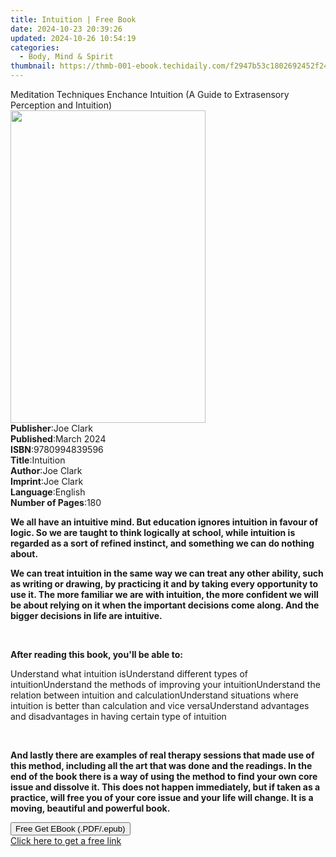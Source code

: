 ```yaml
---
title: Intuition | Free Book
date: 2024-10-23 20:39:26
updated: 2024-10-26 10:54:19
categories:
  - Body, Mind & Spirit
thumbnail: https://thmb-001-ebook.techidaily.com/f2947b53c1802692452f24b940d41451352b25b8c15408b22cef72aa55395404.jpg
---
```

<main id="book-container">
  <div class="flex flex-col">
    <div class="book-brief flex-1 py-6 px-4 sm:p-6 md:py-10 md:px-8">
      <!-- brief-->
      <div class="book-brief-main">
        Meditation Techniques Enchance Intuition (A Guide to Extrasensory
        Perception and Intuition)
      </div>
    </div>
    <div
      class="book-meta-info flex-1 grid gap-4 col-start-1 col-end-3 row-start-1 sm:mb-6 sm:grid-cols-4 lg:gap-6 lg:col-start-2 lg:row-end-6 lg:row-span-6 lg:mb-0"
    >
      <div
        class="book-meta-info-left place-content-center mt-4 p-4 text-sm leading-6 col-start-2 col-span-2 dark:text-slate-400"
      >
        <img
          class="w-full h-500 object-cover rounded-lg sm:h-255 sm:col-span-2 lg:col-span-full"
          src="https://img-001-ebook.techidaily.com/bcf7a4f1e7bf3475a2f29349bdbedde80192ca4f5b467e9a4717373e4d0b355f.jpg"
          alt=""
          width="312"
          height="500"
        />
      </div>
      <div
        class="book-meta-info-right mt-2 col-start-1 row-start-2 col-span-3 self-center"
      >
        <!-- meta data  -->
        <div class="flex flex-col px-4 md:px-8">
          <div class="flex-1">
            <strong>Publisher</strong>:<span class="px-2">Joe Clark</span>
          </div>
          <div class="flex-1">
            <strong>Published</strong>:<span class="px-2">March 2024</span>
          </div>
          <div class="flex-1">
            <strong>ISBN</strong>:<span class="px-2">9780994839596</span>
          </div>
          <div class="flex-1">
            <strong>Title</strong>:<span class="px-2">Intuition</span>
          </div>
          <div class="flex-1">
            <strong>Author</strong>:<span class="px-2">Joe Clark</span>
          </div>
          <div class="flex-1">
            <strong>Imprint</strong>:<span class="px-2">Joe Clark</span>
          </div>
          <div class="flex-1">
            <strong>Language</strong>:<span class="px-2">English</span>
          </div>
          <div class="flex-1">
            <strong>Number of Pages</strong>:<span class="px-2">180</span>
          </div>
        </div>
      </div>
    </div>
    <div class="book-description flex-1 py-6 px-4 sm:p-6 md:py-10 md:px-8">
      <div class="book-description-main">
        <div accordion-content="" id="description">
          <p>
            <strong
              >We all have an intuitive mind. But education ignores intuition in
              favour of logic. So we are taught to think logically at school,
              while intuition is regarded as a sort of refined instinct, and
              something we can do nothing about.</strong
            >
          </p>
          <p>
            <strong
              >We can treat intuition in the same way we can treat any other
              ability, such as writing or drawing, by practicing it and by
              taking every opportunity to use it. The more familiar we are with
              intuition, the more confident we will be about relying on it when
              the important decisions come along. And the bigger decisions in
              life are intuitive.</strong
            >
          </p>
          <p><strong>&nbsp;</strong></p>
          <p><strong>After reading this book, you'll be able to:</strong></p>
          Understand what intuition isUnderstand different types of
          intuitionUnderstand the methods of improving your intuitionUnderstand
          the relation between intuition and calculationUnderstand situations
          where intuition is better than calculation and vice versaUnderstand
          advantages and disadvantages in having certain type of intuition
          <p><br /></p>
          <p>
            <strong
              >And lastly there are examples of real therapy sessions that made
              use of this method, including all the art that was done and the
              readings. In the end of the book there is a way of using the
              method to find your own core issue and dissolve it. This does not
              happen immediately, but if taken as a practice, will free you of
              your core issue and your life will change. It is a moving,
              beautiful and powerful book.</strong
            >
          </p>
        </div>
        <div class="accordion-fader"></div>
      </div>
    </div>
    <div class="book-excerpts flex-1 py-6 px-4 sm:p-6 md:py-10 md:px-8"></div>
    <div
      class="book-about-author flex-1 py-6 px-4 sm:p-6 md:py-10 md:px-8"
    ></div>
    <div class="book-free-get flex-1 py-6 px-4 sm:p-6 md:py-10 md:px-8">
      <button
        id="btn-free-get"
        class="bg-blue-500 hover:bg-blue-700 text-white font-bold py-2 px-4 rounded"
      >
        Free Get EBook (.PDF/.epub)
      </button>
      <div id="countdown-display" class="px-2 text-lg mt-2"></div>
      <a
        id="free-link"
        class="hidden bg-blue-500 hover:bg-blue-700 text-white font-bold py-2 px-4 rounded"
        href="https://www.ebooks.com/en-us/book/211309842/intuition/joe-clark/"
        target="_blank"
        >Click here to get a free link</a
      >
    </div>
    <script>
      let countdownTime = 0;
      let countdownInterval = null;
      document
        .getElementById('btn-free-get')
        .addEventListener('click', startCountdown);
      function startCountdown() {
        countdownTime = new Date().getTime() + 60000 * 3;
        countdownInterval = setInterval(updateCountdown, 1000);
        document.getElementById('btn-free-get').disabled = true;
        document
          .getElementById('btn-free-get')
          .classList.add('bg-gray-500', 'cursor-not-allowed');
      }
      function updateCountdown() {
        let currentTime = new Date().getTime();
        let timeLeft = countdownTime - currentTime;
        let secondsLeft = Math.floor(timeLeft / 1000);
        document.getElementById('countdown-display').innerHTML =
          `Remaining time: ${secondsLeft} seconds.`;
        if (secondsLeft <= 0) {
          clearInterval(countdownInterval);
          document.getElementById('btn-free-get').classList.add('hidden');
          document.getElementById('free-link').classList.remove('hidden');
          document.getElementById('countdown-display').innerHTML = '';
        }
      }
    </script>
  </div>
</main>
